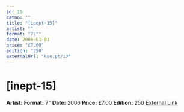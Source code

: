 ```yaml
---
id: 15
catno: ""
title: "[inept-15]"
artist: ""
format: "7\""
date: 2006-01-01
price: "£7.00"
edition: "250"
externalUrl: "koe.pt/13"
---
```


# [inept-15]

**Artist:**
**Format:** 7"
**Date:** 2006
**Price:** £7.00
**Edition:** 250
[External Link](koe.pt/13)
